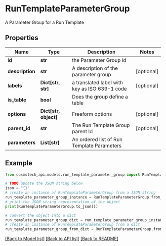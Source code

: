 # RunTemplateParameterGroup

A Parameter Group for a Run Template

## Properties

Name | Type | Description | Notes
------------ | ------------- | ------------- | -------------
**id** | **str** | the Parameter Group id | 
**description** | **str** | A description of the parameter group | [optional] 
**labels** | **Dict[str, str]** | a translated label with key as ISO 639-1 code | [optional] 
**is_table** | **bool** | Does the group define a table | 
**options** | **Dict[str, object]** | Freeform options | [optional] 
**parent_id** | **str** | The Run Template Group parent Id | [optional] 
**parameters** | **List[str]** | An ordered list of Run Template Parameters | 

## Example

```python
from cosmotech_api.models.run_template_parameter_group import RunTemplateParameterGroup

# TODO update the JSON string below
json = "{}"
# create an instance of RunTemplateParameterGroup from a JSON string
run_template_parameter_group_instance = RunTemplateParameterGroup.from_json(json)
# print the JSON string representation of the object
print(RunTemplateParameterGroup.to_json())

# convert the object into a dict
run_template_parameter_group_dict = run_template_parameter_group_instance.to_dict()
# create an instance of RunTemplateParameterGroup from a dict
run_template_parameter_group_from_dict = RunTemplateParameterGroup.from_dict(run_template_parameter_group_dict)
```
[[Back to Model list]](../README.md#documentation-for-models) [[Back to API list]](../README.md#documentation-for-api-endpoints) [[Back to README]](../README.md)


